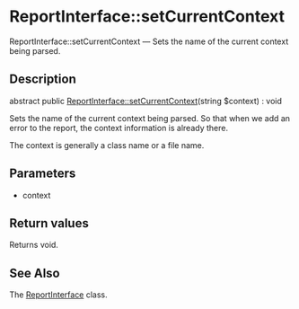 ReportInterface::setCurrentContext
================

ReportInterface::setCurrentContext — Sets the name of the current context being parsed.

Description
---------------


abstract public [ReportInterface::setCurrentContext](https://github.com/lingtalfi/DocTools/blob/master/doc/api/DocTools/Report/ReportInterface/setCurrentContext.md)(string $context) : void




Sets the name of the current context being parsed.
So that when we add an error to the report, the context information is already there.

The context is generally a class name or a file name.




Parameters
--------------


- context
    


Return values
----------------

Returns void.









See Also
-----------

The [ReportInterface](https://github.com/lingtalfi/DocTools/blob/master/doc/api/DocTools/Report/ReportInterface.md) class.
